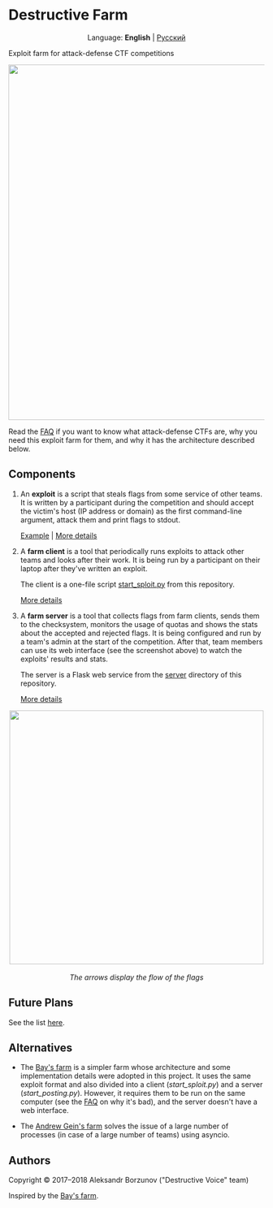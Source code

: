 Destructive Farm
================

<p align="center">
    Language: <b>English</b> | <a href="https://github.com/DestructiveVoice/DestructiveFarm/blob/master/docs/ru/index.md">Русский</a>
</p>

Exploit farm for attack-defense CTF competitions

<p align="center">
    <img src="https://github.com/borzunov/DestructiveFarm/blob/master/docs/images/farm_server_screenshot.png" width="700">
</p>

Read the [FAQ](docs/en/faq.md) if you want to know what attack-defense CTFs are, why you need this exploit farm for them, and why it has the architecture described below.

## Components

1. An **exploit** is a script that steals flags from some service of other teams. It is written by a participant during the competition and should accept the victim's host (IP address or domain) as the first command-line argument, attack them and print flags to stdout.

    [Example](client/spl_example_runme.py) | [More details](docs/en/exploit_format.md)

2. A **farm client** is a tool that periodically runs exploits to attack other teams and looks after their work. It is being run by a participant on their laptop after they've written an exploit.

    The client is a one-file script [start_sploit.py](client/start_sploit.py) from this repository.

    [More details](docs/en/farm_client.md)

3. A **farm server** is a tool that collects flags from farm clients, sends them to the checksystem, monitors the usage of quotas and shows the stats about the accepted and rejected flags. It is being configured and run by a team's admin at the start of the competition. After that, team members can use its web interface (see the screenshot above) to watch the exploits' results and stats.

    The server is a Flask web service from the [server](server) directory of this repository.

    [More details](docs/en/farm_server.md)

<p align="center">
    <img src="https://github.com/borzunov/DestructiveFarm/blob/master/docs/images/diagram_en.png" width="500"><br><br>
    <i>The arrows display the flow of the flags</i>
</p>

## Future Plans

See the list [here](https://github.com/borzunov/DestructiveFarm/issues/1).

## Alternatives

- The [Bay's farm](https://github.com/alexbers/exploit_farm) is a simpler farm whose architecture and some implementation details were adopted in this project. It uses the same exploit format and also divided into a client (*start_sploit.py*) and a server (*start_posting.py*). However, it requires them to be run on the same computer (see the [FAQ](docs/en/faq.md) on why it's bad), and the server doesn't have a web interface.

- The [Andrew Gein's farm](https://github.com/andgein/ctf-exploit-farm) solves the issue of a large number of processes (in case of a large number of teams) using asyncio.

## Authors

Copyright &copy; 2017&ndash;2018 Aleksandr Borzunov ("Destructive Voice" team)

Inspired by the [Bay's farm](https://github.com/alexbers/exploit_farm).

